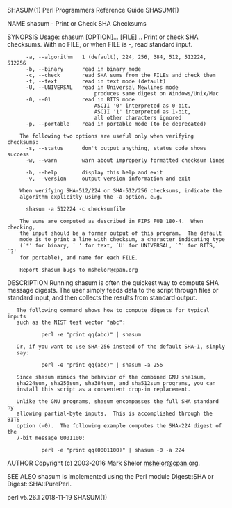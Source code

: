 SHASUM(1)              Perl Programmers Reference Guide             SHASUM(1)

NAME
       shasum - Print or Check SHA Checksums

SYNOPSIS
        Usage: shasum [OPTION]... [FILE]...
        Print or check SHA checksums.
        With no FILE, or when FILE is -, read standard input.

          -a, --algorithm   1 (default), 224, 256, 384, 512, 512224, 512256
          -b, --binary      read in binary mode
          -c, --check       read SHA sums from the FILEs and check them
          -t, --text        read in text mode (default)
          -U, --UNIVERSAL   read in Universal Newlines mode
                                produces same digest on Windows/Unix/Mac
          -0, --01          read in BITS mode
                                ASCII '0' interpreted as 0-bit,
                                ASCII '1' interpreted as 1-bit,
                                all other characters ignored
          -p, --portable    read in portable mode (to be deprecated)

        The following two options are useful only when verifying checksums:
          -s, --status      don't output anything, status code shows success
          -w, --warn        warn about improperly formatted checksum lines

          -h, --help        display this help and exit
          -v, --version     output version information and exit

        When verifying SHA-512/224 or SHA-512/256 checksums, indicate the
        algorithm explicitly using the -a option, e.g.

          shasum -a 512224 -c checksumfile

        The sums are computed as described in FIPS PUB 180-4.  When checking,
        the input should be a former output of this program.  The default
        mode is to print a line with checksum, a character indicating type
        (`*' for binary, ` ' for text, `U' for UNIVERSAL, `^' for BITS, `?'
        for portable), and name for each FILE.

        Report shasum bugs to mshelor@cpan.org

DESCRIPTION
       Running shasum is often the quickest way to compute SHA message
       digests.  The user simply feeds data to the script through files or
       standard input, and then collects the results from standard output.

       The following command shows how to compute digests for typical inputs
       such as the NIST test vector "abc":

               perl -e "print qq(abc)" | shasum

       Or, if you want to use SHA-256 instead of the default SHA-1, simply
       say:

               perl -e "print qq(abc)" | shasum -a 256

       Since shasum mimics the behavior of the combined GNU sha1sum,
       sha224sum, sha256sum, sha384sum, and sha512sum programs, you can
       install this script as a convenient drop-in replacement.

       Unlike the GNU programs, shasum encompasses the full SHA standard by
       allowing partial-byte inputs.  This is accomplished through the BITS
       option (-0).  The following example computes the SHA-224 digest of the
       7-bit message 0001100:

               perl -e "print qq(0001100)" | shasum -0 -a 224

AUTHOR
       Copyright (c) 2003-2016 Mark Shelor <mshelor@cpan.org>.

SEE ALSO
       shasum is implemented using the Perl module Digest::SHA or
       Digest::SHA::PurePerl.

perl v5.26.1                      2018-11-19                        SHASUM(1)
